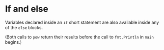 # If and else


Variables declared inside an `if` short statement are also available inside any
of the `else` blocks.

(Both calls to `pow` return their results before the call to `fmt.Println`
in `main` begins.)

